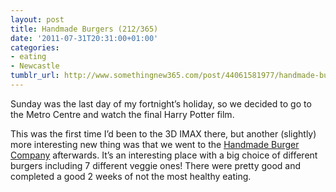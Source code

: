 ```yaml
---
layout: post
title: Handmade Burgers (212/365)
date: '2011-07-31T20:31:00+01:00'
categories:
- eating
- Newcastle
tumblr_url: http://www.somethingnew365.com/post/44061581977/handmade-burgers-212365
---
```

Sunday was the last day of my fortnight’s holiday, so we decided to go to the Metro Centre and watch the final Harry Potter film.

This was the first time I’d been to the 3D IMAX there, but another (slightly) more interesting new thing was that we went to the [Handmade Burger Company](http://handmadeburger.co.uk/) afterwards. It’s an interesting place with a big choice of different burgers including 7 different veggie ones! There were pretty good and completed a good 2 weeks of not the most healthy eating. 
